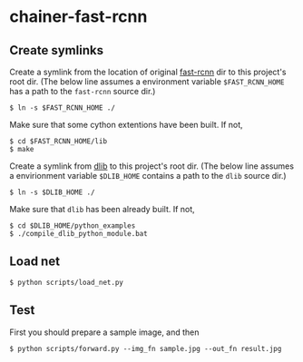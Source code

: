 # chainer-fast-rcnn

## Create symlinks

Create a symlink from the location of original [fast-rcnn](https://github.com/rbgirshick/fast-rcnn) dir to this project's root dir. (The below line assumes a environment variable `$FAST_RCNN_HOME` has a path to the `fast-rcnn` source dir.)

```
$ ln -s $FAST_RCNN_HOME ./
```

Make sure that some cython extentions have been built. If not,

```
$ cd $FAST_RCNN_HOME/lib
$ make
```

Create a symlink from [dlib](https://github.com/davisking/dlib) to this project's root dir. (The below line assumes a envirionment variable `$DLIB_HOME` contains a path to the `dlib` source dir.)

```
$ ln -s $DLIB_HOME ./
```

Make sure that `dlib` has been already built. If not,

```
$ cd $DLIB_HOME/python_examples
$ ./compile_dlib_python_module.bat
```

## Load net

```
$ python scripts/load_net.py
```

## Test

First you should prepare a sample image, and then

```
$ python scripts/forward.py --img_fn sample.jpg --out_fn result.jpg
```
